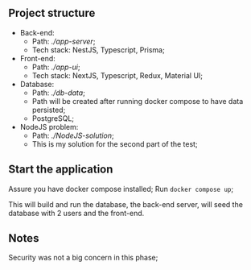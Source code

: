 ## Project structure

- Back-end:
	- Path: *./app-server*;
	- Tech stack: NestJS, Typescript, Prisma;
- Front-end:
	- Path: *./app-ui*;
	- Tech stack: NextJS, Typescript, Redux, Material UI;
- Database:
	- Path: *./db-data*;
	- Path will be created after running docker compose to have data persisted;
	- PostgreSQL;
- NodeJS problem:
  - Path: *./NodeJS-solution*;
  - This is my solution for the second part of the test;

## Start the application
Assure you have docker compose installed;
Run `docker compose up`;

This will build and run the database, the back-end server, will seed the database with 2 users and the front-end.

## Notes
Security was not a big concern in this phase;